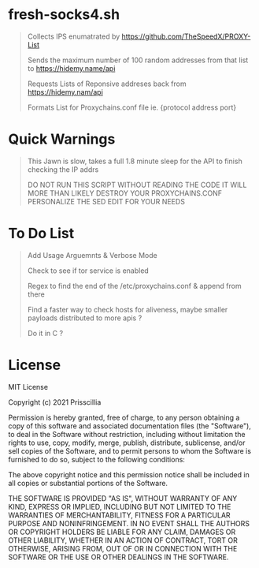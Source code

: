 # fresh-socks4.sh
> Collects IPS enumatrated by https://github.com/TheSpeedX/PROXY-List
> 
> Sends the maximum number of 100 random addresses from that list to https://hidemy.name/api
> 
> Requests Lists of Reponsive addreses back from https://hidemy.nam/api
> 
> Formats List for Proxychains.conf file ie. {protocol address port}

# Quick Warnings 
> This Jawn is slow, takes a full 1.8 minute sleep for the API to finish checking the IP addrs 
> 
> DO NOT RUN THIS SCRIPT WITHOUT READING THE CODE IT WILL MORE THAN LIKELY DESTROY YOUR PROXYCHAINS.CONF 
> PERSONALIZE THE SED EDIT FOR YOUR NEEDS 

# To Do List 
> Add Usage Arguemnts & Verbose Mode
>
> Check to see if tor service is enabled 
>
> Regex to find the end of the /etc/proxychains.conf & append from there
> 
> Find a faster way to check hosts for aliveness, maybe smaller payloads distributed to more apis ?
>
> Do it in C  ? 
> 
 # License 

 MIT License

Copyright (c) 2021 Prisscillia

Permission is hereby granted, free of charge, to any person obtaining a copy of this software and associated documentation files (the "Software"), to deal in the Software without restriction, including without limitation the rights to use, copy, modify, merge, publish, distribute, sublicense, and/or sell copies of the Software, and to permit persons to whom the Software is furnished to do so, subject to the following conditions:

The above copyright notice and this permission notice shall be included in all copies or substantial portions of the Software.

THE SOFTWARE IS PROVIDED "AS IS", WITHOUT WARRANTY OF ANY KIND, EXPRESS OR IMPLIED, INCLUDING BUT NOT LIMITED TO THE WARRANTIES OF MERCHANTABILITY, FITNESS FOR A PARTICULAR PURPOSE AND NONINFRINGEMENT. IN NO EVENT SHALL THE AUTHORS OR COPYRIGHT HOLDERS BE LIABLE FOR ANY CLAIM, DAMAGES OR OTHER LIABILITY, WHETHER IN AN ACTION OF CONTRACT, TORT OR OTHERWISE, ARISING FROM, OUT OF OR IN CONNECTION WITH THE SOFTWARE OR THE USE OR OTHER DEALINGS IN THE SOFTWARE.

